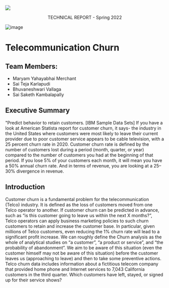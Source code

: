 
<image align="center" src="https://user-images.githubusercontent.com/43872050/196559217-707989b8-c368-4c85-932c-f2b5e377b6dd.png"/>

<p align="center">TECHNICAL REPORT - Spring 2022</p>

![image](https://user-images.githubusercontent.com/43872050/196559434-6dbda1e1-79c6-456e-8e3a-deac0e657d47.png)

# Telecommunication Churn

## Team Members:
- Maryam Yahayabhai Merchant
- Sai Teja Karlapudi
- Bhuvaneshwari Vallaga
- Sai Saketh Kambalapally


## Executive Summary
"Predict behavior to retain customers. [IBM Sample Data Sets] If you have a look at American Statista report for customer churn, it says- the industry in the United States where customers were most likely to leave their current provider due to poor customer service appears to be cable television, with a 25 percent churn rate in 2020.
Customer churn rate is defined by the number of customers lost during a period (month, quarter, or year) compared to the number of customers you had at the beginning of that period. If you lose 5% of your customers each month, it will mean you have a 50% annual churn rate. And in terms of revenue, you are looking at a 25–30% divergence in revenue.

## Introduction

Customer churn is a fundamental problem for the telecommunication (Telco) industry. It is defined as the loss of customers moved from one Telco operator to another. If customer churn can be predicted in advance, such as “is this customer going to leave us within the next X months?”, Telco operators can apply business marketing policies to such churn customers to retain and increase the customer base. In particular, given millions of Telco customers, even reducing the 1% churn rate will lead to a significant profit increase.
We can roughly define the Churn analysis as the whole of analytical studies on “a customer”, “a product or service”, and “the probability of abandonment”. We aim to be aware of this situation (even the customer himself may not be aware of this situation) before the customer leaves us (approaching to leave) and then to take some preventive actions.
Telco churn data includes information about a fictitious telecom company that provided home phone and Internet services to 7,043 California customers in the third quarter. Which customers have left, stayed, or signed up for their service shows?

